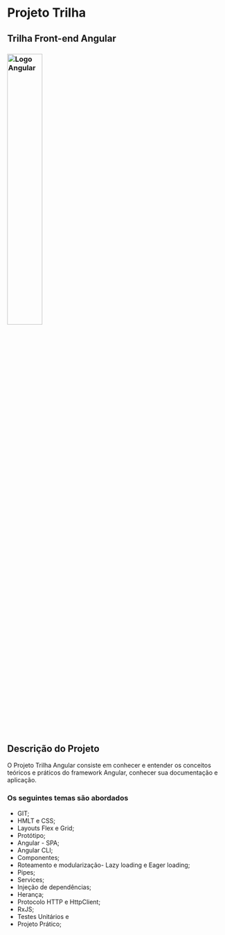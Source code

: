 <h1>Projeto Trilha</h1>
<h2>Trilha Front-end Angular</h2>
<h3>
    <img src="https://ik.imagekit.io/3mfjmziiqmi/angular_HhfLQizcz.png?ik-sdk-version=javascript-1.4.3&updatedAt=1665174966706" alt="Logo Angular" style="width: 40%">
</h3>

<h2>Descrição do Projeto</h2>

<p>O Projeto Trilha Angular consiste em conhecer e entender os conceitos teóricos e práticos do framework Angular, conhecer sua documentação e aplicação.</p>

### Os seguintes temas são abordados

- GIT;
- HMLT e CSS;
- Layouts Flex e Grid;
- Protótipo;
- Angular - SPA;
- Angular CLI;
- Componentes;
- Roteamento e modularização- Lazy loading e Eager loading;
- Pipes;
- Services;
- Injeção de dependências;
- Herança;
- Protocolo HTTP e HttpClient;
- RxJS;
- Testes Unitários e
- Projeto Prático;

